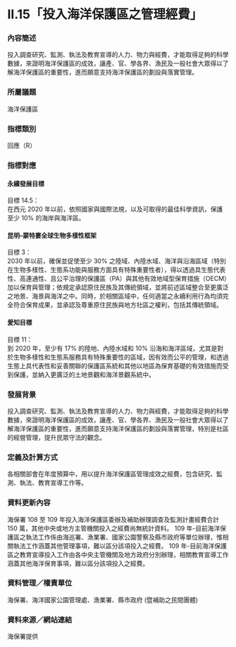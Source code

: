 # II.15「投入海洋保護區之管理經費」

### 內容簡述
投入調查研究、監測、執法及教育宣導的人力、物力與經費，才能取得足夠的科學數據，來證明海洋保護區的成效，讓產、官、學各界、漁民及一般社會大眾得以了解海洋保護區的重要性，進而願意支持海洋保護區的劃設與落實管理。

### 所屬議題
海洋保護區
### 指標類別
回應（R）
### 指標對應
#### 永續發展目標
目標 14.5：<br>
在西元 2020 年以前，依照國家與國際法規，以及可取得的最佳科學資訊，保護至少 10% 的海岸與海洋區。
#### 昆明–蒙特婁全球生物多樣性框架
目標 3：<br>
2030 年以前，確保並促使至少 30% 之陸域、內陸水域、海洋與沿海區域（特別在生物多樣性、生態系功能與服務方面具有特殊重要性者），得以透過具生態代表性、高連通性、且公平治理的保護區（PA）與其他有效地域型保育措施（OECM）加以保育與管理；依規定承認原住民族及其傳統領域，並將前述區域整合至更廣泛之地景、海景與海洋之中。同時，於相關區域中，任何適當之永續利用行為均須完全符合保育成果，並承認及尊重原住民族與地方社區之權利，包括其傳統領域。
#### 愛知目標
目標 11：<br>
到 2020 年，至少有 17% 的陸地、內陸水域和 10% 沿海和海洋區域，尤其是對於生物多樣性和生態系服務具有特殊重要性的區域，因有效而公平的管理，和透過生態上具代表性和妥善關聯的保護區系統和其他以地區為保育基礎的有效措施而受到保護，並納入更廣泛的土地景觀和海洋景觀系統中。
### 發展背景
投入調查研究、監測、執法及教育宣導的人力、物力與經費，才能取得足夠的科學數據，來證明海洋保護區的成效，讓產、官、學各界、漁民及一般社會大眾得以了解海洋保護區的重要性，進而願意支持海洋保護區的劃設與落實管理，特別是社區的經營管理，提升民眾守法的觀念。
### 定義及計算方式
各相關部會在年度預算中，用以提升海洋保護區管理成效之經費，包含研究、監測、執法、教育宣導工作等。
### 資料更新內容
海保署 108 至 109 年投入海洋保護區委辦及補助辦理調查及監測計畫經費合計 150 萬，其他中央或地方主管機關投入之經費尚無統計資料。
109 年-目前海洋保護區之執法工作係由海巡署、漁業署、國家公園警察及縣市政府等單位辦理，惟相關執法工作涵蓋其他管理事項，難以區分該項投入之經費。
109 年-目前海洋保護區之教育宣導投入工作由各中央主管機關及地方政府分別辦理，相關教育宣導工作涵蓋其他海洋保育事項，難以區分該項投入之經費。
### 資料管理／權責單位
海保署、海洋國家公園管理處、漁業署、縣市政府 (暨補助之民間團體)
### 資料來源／網站連結
海保署提供
